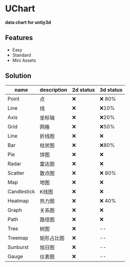# UChart

**data chart for untiy3d**

## Features

- Easy
- Standard
- Mini Assets

## Solution

name | description | 2d status | 3d status
----|----|----|----
Point|点|:x:|:x: 80%
Line|线|:x:|:x:10%
Axis|坐标轴|:x:|:x:20%
Grid|网格|:x:|:x:50%
Line|折线图|:x:|:x:
Bar|柱状图|:x:|:x:80%
Pie|饼图|:x:|:x:
Radar|雷达图|:x:|:x:
Scatter|散点图|:x:|:x: 80%
Map|地图|:x:|:x:
Candlestick|K线图|:x:|:x:
Heatmap|热力图|:x:|:x: 40%
Graph|关系图|:x:|:x:
Path|路径图|:x:|:x:
Tree|树图|:x:|--
Treemap|矩形占比图|:x:|--
Sunburst|旭日图|:x:|--
Gauge|仪表图|:x:|--
